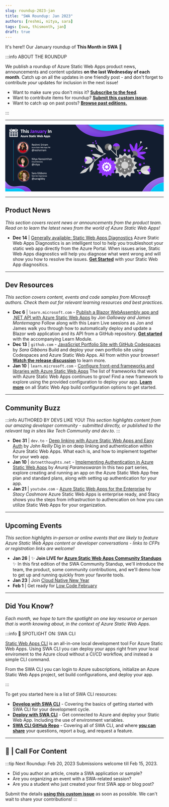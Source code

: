 ```yaml
---
slug: roundup-2023-jan
title: "SWA Roundup: Jan 2023"
authors: [reshmi, nitya, sara]
tags: [swa, thismonth, jan]
draft: true
---
```


<head>
  <meta name="twitter:url" content="https://www.azurestaticwebapps.dev/blog/roundup-2023-jan" />
  <meta name="twitter:title" content="This Month in Azure Static Web Apps: Jan 2023" />
  <meta name="twitter:description" content="This January in @AzureStaticApps - we cover hybrid rendering with @nextjs, universal rendering with @nuxt_js and put the spotlight on #MicrosoftStudentSummit" />
  <meta name="twitter:image" content="https://www.azurestaticwebapps.dev/img/png/roundup/jan.png" />
  <meta name="twitter:card" content="summary_large_image" />
  <meta name="twitter:creator" content="@saragibby" />
  <meta name="twitter:site" content="@AzureStaticApps" /> 
  <link rel="canonical" href="https://www.azurestaticwebapps.dev/blog/roundup-2023-jan" />
</head>


It's here!! Our January roundup of **This Month in SWA** 🎉

:::info ABOUT THE ROUNDUP 

We publish a roundup of Azure Static Web Apps product news, announcements and content updates **on the last Wednesday of each month**. Catch up on all the updates in one friendly post - and don't forget to contribute _your_ updates for inclusion in the next issue!

 * Want to make sure you don't miss it? <a href="/blog/rss.xml" target="_blank">**Subscribe to the feed**</a>.
 * Want to contribute items for roundup? [**Submit this custom issue**](https://github.com/staticwebdev/30DaysOfSWA/issues/new?assignees=&labels=ThisMonthIn+-+Community&template=---this-month-in-swa--community-submission.md&title=This+Month+In%3A+Community).
 * Want to catch up on past posts? [**Browse past editions.**](/thismonth#view-past-editions)

:::

---

![](../../static/img/png/roundup/jan.png)

---

## Product News

_This section covers recent news or announcements from the product team. Read on to learn the latest news from the world of Azure Static Web Apps!_ 

* **Dec 14** | [Generally available: Static Web Apps Diagnostics](https://azure.microsoft.com/en-us/updates/generally-available-static-web-apps-diagnostics/) Azure Static Web Apps Diagnostics is an intelligent tool to help you troubleshoot your static web app directly from the Azure Portal. When issues arise, Static Web Apps diagnostics will help you diagnose what went wrong and will show you how to resolve the issues. [**Get Started**](https://learn.microsoft.com/en-us/azure/static-web-apps/diagnostics-overview) with your Static Web App diagnositics. 

---

## Dev Resources

_This section covers content, events and code samples from Microsoft authors. Check them out for relevant learning resources and best practices._

* **Dec 6** | `learn.microsoft.com` -  [Publish a Blazor WebAssembly app and .NET API with Azure Static Web Apps](https://learn.microsoft.com/en-us/shows/learn-live/modern-web-development-net6-ep04-publish-blazor-webassembly-net-api-azure-static-web-apps) by _Jon Galloway and James Montemagno_ Follow along with this Learn Live seesions as Jon and James walk you through how to automatically deploy and update a Blazor web application and its API from a GitHub repository. [**Get started**](https://learn.microsoft.com/en-us/training/modules/publish-app-service-static-web-app-api-dotnet/) with the accompanying Learn Module.
* **Dec 13** | `github.com` -  [JavaScript Portfolio Site with GitHub Codespaces](https://github.com/education/codespaces-project-template-js) by _Sara Gibbons_ Build and deploy your own portfolio site using Codespaces and Azure Static Web Apps. All from within your browser! [**Watch the release discussion**](https://www.youtube.com/watch?v=5c_X-GC7Eds) to learn more.
* **Jan 10** | `learn.microsoft.com` - [Configure front-end frameworks and libraries with Azure Static Web Apps](https://learn.microsoft.com/en-us/azure/static-web-apps/front-end-frameworks) The list of frameworks that work with Azure Static Web Apps continues to grow! Find a new framework to explore using the provided configuration to deploy your app. [**Learn more**](https://learn.microsoft.com/en-us/azure/static-web-apps/build-configuration?tabs=github-actions) on all Static Web App build configuration options to get started. 

---

## Community Buzz

:::info AUTHORED BY DEVS LIKE YOU!
_This section highlights content from our amazing developer community - submitted directly, or published to the relevant tag in sites like Tech Community and dev.to._
:::

* **Dec 31** | `dev.to` -  [Deep linking with Azure Static Web Apps and Easy Auth](https://dev.to/johnnyreilly/deep-linking-with-azure-static-web-apps-and-easy-auth-26in) by _John Reilly_ Dig in on deep linking and authentication within Azure Static Web Apps. What each is, and how to implement together for your web app. 
* **Jan 10** | `dotnetthoughts.net` -  [Implementing Authentication in Azure Static Web Apps](https://dotnetthoughts.net/implementing-authentication-in-static-web-apps-part1/) by _Anuraj Parameswaran_ In this two part series, explore creating and running an app on the Azure Static Web App free plan and standard plans, along with setting up authentication for your app. 
* **Jan 21** | `youtube.com` -  [Azure Static Web Apps for the Enterprise](https://azureday.community/en-live-from-the-netherlands/azure-static-web-apps-for-the-enterprise/) by _Stacy Cashmore_ Azure Static Web Apps is enterprise ready, and Stacy shows you the steps from infrastruction to authencation on how you can utilize Static Web Apps for your organization. 

---

## Upcoming Events

_This section highlights in-person or online events that are likely to feature Azure Static Web Apps content or developer conversations - links to CFPs or registration links are welcome!_

* **Jan 26** | ✨ **Join LIVE for [Azure Static Web Apps Community Standups](https://www.youtube.com/watch?v=7hTQJs9Ku5Y)** ✨ In this first edition of the SWA Community Standup, we'll introduce the team, the product, some community contributions, and we'll demo how to get up and running quickly from your favorite tools.
* **Jan 23** | Join [Cloud Native New Year](https://azure.github.io/Cloud-Native/New-Year/)
* **Feb 1** | Get ready for [Low Code February](https://microsoft.github.io/Low-Code/blog/2023-kickoff/)

---

## Did You Know?

_Each month, we hope to turn the spotlight on one key resource or person that is worth knowing about, in the context of Azure Static Web Apps._

:::info 🌟 SPOTLIGHT ON:  SWA CLI

[Static Web Apps CLI](https://azure.github.io/static-web-apps-cli/) is an all-in-one local development tool For Azure Static Web Apps. Using SWA CLI you can deploy your apps right from your local enviroment to the Azure cloud without a CI/CD workflow, and instead a simple CLI command. 

From the SWA CLI you can login to Azure subscriptions, initialize an Azure Static Web Apps project, set build configurations, and deploy your app.

:::

To get you started here is a list of SWA CLI resources:
* [**Develop with SWA CLI**](https://www.azurestaticwebapps.dev/blog/devtools-swacli-develop) - Covering the basics of getting started with SWA CLI for your development cycle. 
* [**Deploy with SWA CLI**](https://www.azurestaticwebapps.dev/blog/devtools-swacli-deploy) - Get connected to Azure and deploy your Static Web App. Including the use of environment variables. 
* [**SWA CLI GitHub Repo**](https://github.com/Azure/static-web-apps-cli) - Covering all of SWA CLI, and where [**you can share**](https://github.com/Azure/static-web-apps-cli/issues/new/choose) your questions, report a bug, and request a feature. 

---

## 🚨 | Call For Content

:::tip Next Roundup: Feb 20, 2023
Submissions welcome till Feb 15, 2023.

 * Did you author an article, create a SWA application or sample?
 * Are you organizing an event with a SWA-related session?
 * Are you a student who just created your first SWA app or blog post?

Submit the details [**using this custom issue**](https://github.com/staticwebdev/30DaysOfSWA/issues/new?assignees=&labels=ThisMonthIn+-+Community&template=---this-month-in-swa--community-submission.md&title=This+Month+In%3A+Community) as soon as possible. We can't wait to share your contributions!
:::
